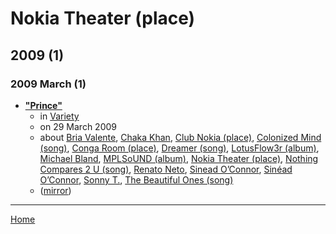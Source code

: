 # Nokia Theater (place)

## 2009 (1)

### 2009 March (1)

 - [**"Prince"**](https://variety.com/2009/music/markets-festivals/prince-4-1200473979/)
    - in [Variety](../../../publications/u-z/variety/index.md)
    - on 29 March 2009
    - about [Bria Valente](../../../topics/bria-valente/index.md), [Chaka Khan](../../../topics/chaka-khan/index.md), [Club Nokia (place)](../../../topics/place/club-nokia/index.md), [Colonized Mind (song)](../../../topics/song/colonized-mind/index.md), [Conga Room (place)](../../../topics/place/conga-room/index.md), [Dreamer (song)](../../../topics/song/dreamer/index.md), [LotusFlow3r (album)](../../../topics/album/lotusflow3r/index.md), [Michael Bland](../../../topics/michael-bland/index.md), [MPLSoUND (album)](../../../topics/album/mplsound/index.md), [Nokia Theater (place)](../../../topics/place/nokia-theater/index.md), [Nothing Compares 2 U (song)](../../../topics/song/nothing-compares-2-u/index.md), [Renato Neto](../../../topics/renato-neto/index.md), [Sinead O’Connor](../../../topics/sinead-o-connor/index.md), [Sinéad O’Connor](../../../topics/sin-ad-o-connor/index.md), [Sonny T.](../../../topics/sonny-t/index.md), [The Beautiful Ones (song)](../../../topics/song/the-beautiful-ones/index.md)
    - ([mirror](https://web.archive.org/web/*/https://variety.com/2009/music/markets-festivals/prince-4-1200473979/))

----

[Home](../index.md)
